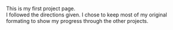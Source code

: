 This is my first project page.  
I followed the directions given. 
I chose to keep most of my original formating to show my progress through the other projects. 
